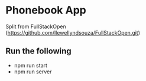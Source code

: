 # Phonebook App

Split from FullStackOpen (https://github.com/llewellyndsouza/FullStackOpen.git)

## Run the following

- npm run start
- npm run server

